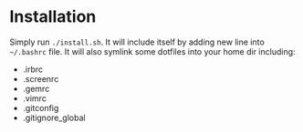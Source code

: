 # Installation

Simply run ```./install.sh```. It will include itself by adding new line into ```~/.bashrc``` file. It will also symlink some dotfiles into your home dir including:

* .irbrc
* .screenrc
* .gemrc
* .vimrc
* .gitconfig
* .gitignore_global

